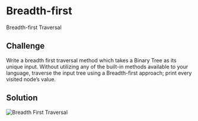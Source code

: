 # Breadth-first
Breadth-first Traversal

## Challenge
Write a breadth first traversal method which takes a Binary Tree as its unique input. Without utilizing any 
of the built-in methods available to your language, traverse the input tree using a Breadth-first approach;
print every visited node’s value.

## Solution
![Breadth First Traversal](../../assets/breadth_first_traversal.jpg)
